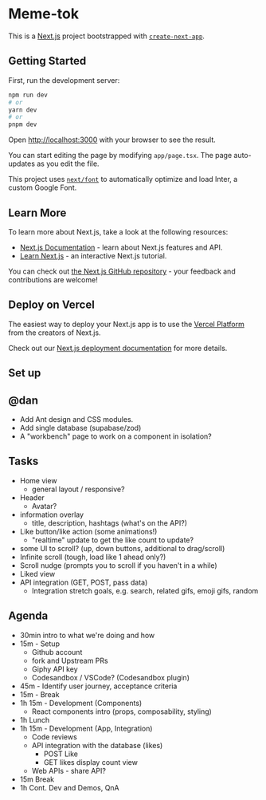 # Meme-tok

This is a [Next.js](https://nextjs.org/) project bootstrapped with [`create-next-app`](https://github.com/vercel/next.js/tree/canary/packages/create-next-app).

## Getting Started

First, run the development server:

```bash
npm run dev
# or
yarn dev
# or
pnpm dev
```

Open [http://localhost:3000](http://localhost:3000) with your browser to see the result.

You can start editing the page by modifying `app/page.tsx`. The page auto-updates as you edit the file.

This project uses [`next/font`](https://nextjs.org/docs/basic-features/font-optimization) to automatically optimize and load Inter, a custom Google Font.

## Learn More

To learn more about Next.js, take a look at the following resources:

- [Next.js Documentation](https://nextjs.org/docs) - learn about Next.js features and API.
- [Learn Next.js](https://nextjs.org/learn) - an interactive Next.js tutorial.

You can check out [the Next.js GitHub repository](https://github.com/vercel/next.js/) - your feedback and contributions are welcome!

## Deploy on Vercel

The easiest way to deploy your Next.js app is to use the [Vercel Platform](https://vercel.com/new?utm_medium=default-template&filter=next.js&utm_source=create-next-app&utm_campaign=create-next-app-readme) from the creators of Next.js.

Check out our [Next.js deployment documentation](https://nextjs.org/docs/deployment) for more details.

## Set up

## @dan

- Add Ant design and CSS modules.
- Add single database (supabase/zod)
- A "workbench" page to work on a component in isolation?

## Tasks

- Home view
  - general layout / responsive?
- Header
  - Avatar?
- information overlay
  - title, description, hashtags (what's on the API?)
- Like button/like action (some animations!)
  - "realtime" update to get the like count to update?
- some UI to scroll? (up, down buttons, additional to drag/scroll)
- Infinite scroll (tough, load like 1 ahead only?)
- Scroll nudge (prompts you to scroll if you haven't in a while)
- Liked view
- API integration (GET, POST, pass data)
  - Integration stretch goals, e.g. search, related gifs, emoji gifs, random

## Agenda

- 30min intro to what we're doing and how
- 15m - Setup
  - Github account
  - fork and Upstream PRs
  - Giphy API key
  - Codesandbox / VSCode? (Codesandbox plugin)
- 45m - Identify user journey, acceptance criteria
- 15m - Break
- 1h 15m - Development (Components)
  - React components intro (props, composability, styling)
- 1h Lunch
- 1h 15m - Development (App, Integration)
  - Code reviews
  - API integration with the database (likes)
    - POST Like
    - GET likes display count view
  - Web APIs - share API?
- 15m Break
- 1h Cont. Dev and Demos, QnA
